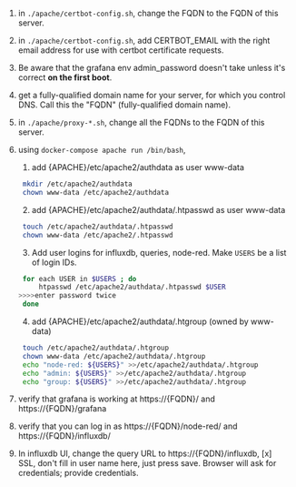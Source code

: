 1. in `./apache/certbot-config.sh`, change the FQDN to the FQDN of this server.

2. in `./apache/certbot-config.sh`, add CERTBOT\_EMAIL with the right email address for use with certbot certificate requests.

3. Be aware that the grafana env admin\_password doesn't take unless it's correct **on the
first boot**.

4. get a fully-qualified domain name for your server, for which you control DNS. Call this the "FQDN" (fully-qualified domain name).

5. in `./apache/proxy-*.sh`, change all the FQDNs to the FQDN of this server.

6. using `docker-compose apache run /bin/bash`, 

   1. add {APACHE}/etc/apache2/authdata as user www-data
   ```sh
	mkdir /etc/apache2/authdata
	chown www-data /etc/apache2/authdata
   ```
   2. add {APACHE}/etc/apache2/authdata/.htpasswd as user www-data
   ```sh
	touch /etc/apache2/authdata/.htpasswd
	chown www-data /etc/apache2/.htpasswd
   ```
   3. Add user logins for influxdb, queries, node-red. Make `USERS` be a list of login IDs.
   ```sh
	for each USER in $USERS ; do 
		htpasswd /etc/apache2/authdata/.htpasswd $USER
   >>>>enter password twice
	done
   ```
   4. add {APACHE}/etc/apache2/authdata/.htgroup (owned by www-data)
   ```sh
	touch /etc/apache2/authdata/.htgroup
	chown www-data /etc/apache2/authdata/.htgroup
	echo "node-red: ${USERS}" >>/etc/apache2/authdata/.htgroup
	echo "admin: ${USERS}" >>/etc/apache2/authdata/.htgroup
	echo "group: ${USERS}" >>/etc/apache2/authdata/.htgroup
   ```

7. verify that grafana is working at https://{FQDN}/ and https://{FQDN}/grafana

8. verify that you can log in as https://{FQDN}/node-red/ and
https://{FQDN}/influxdb/

9. In influxdb UI, change the query URL to https://{FQDN}/influxdb, [x] SSL,
don't fill in user name here, just press save. Browser will ask for credentials; provide credentials.


